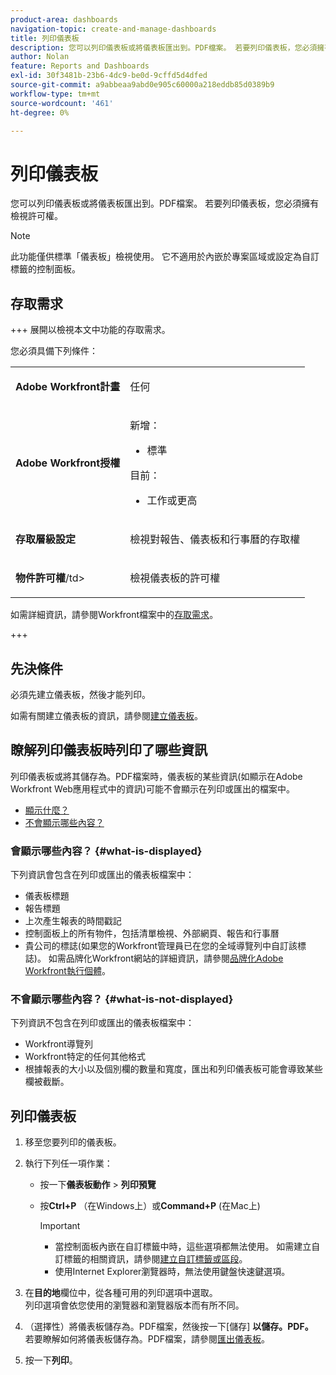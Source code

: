 ```yaml
---
product-area: dashboards
navigation-topic: create-and-manage-dashboards
title: 列印儀表板
description: 您可以列印儀表板或將儀表板匯出到。PDF檔案。 若要列印儀表板，您必須擁有檢視許可權。
author: Nolan
feature: Reports and Dashboards
exl-id: 30f3481b-23b6-4dc9-be0d-9cffd5d4dfed
source-git-commit: a9abbeaa9abd0e905c60000a218eddb85d0389b9
workflow-type: tm+mt
source-wordcount: '461'
ht-degree: 0%

---
```


# 列印儀表板

<!-- Audited: 1/2025 -->

您可以列印儀表板或將儀表板匯出到。PDF檔案。 若要列印儀表板，您必須擁有檢視許可權。

>[!NOTE]
>
>此功能僅供標準「儀表板」檢視使用。 它不適用於內嵌於專案區域或設定為自訂標籤的控制面板。

## 存取需求

+++ 展開以檢視本文中功能的存取需求。

您必須具備下列條件：

<table style="table-layout:auto"> 
 <col> 
 <col> 
 <tbody> 
  <tr> 
   <td role="rowheader"><strong>Adobe Workfront計畫</strong></td> 
   <td> <p>任何</p> </td> 
  </tr> 
  <tr> 
   <td role="rowheader"><strong>Adobe Workfront授權</strong></td> 
      <td> 
      <p>新增：</p>
         <ul>
         <li><p>標準</p></li>
         </ul>
      <p>目前：</p>
         <ul>
         <li><p>工作或更高</p></li>
         </ul>
   </td>
  </tr> 
  <tr> 
   <td role="rowheader"><strong>存取層級設定</strong></td> 
   <td> <p>檢視對報告、儀表板和行事曆的存取權</p> </td> 
  </tr> 
  <tr> 
   <td role="rowheader"><strong>物件許可權</strong>/td&gt; 
   <td> <p>檢視儀表板的許可權</p> </td> 
  </tr> 
 </tbody> 
</table>

如需詳細資訊，請參閱Workfront檔案中的[存取需求](/help/quicksilver/administration-and-setup/add-users/access-levels-and-object-permissions/access-level-requirements-in-documentation.md)。

+++

## 先決條件

必須先建立儀表板，然後才能列印。

如需有關建立儀表板的資訊，請參閱[建立儀表板](../../../reports-and-dashboards/dashboards/creating-and-managing-dashboards/create-dashboard.md)。

## 瞭解列印儀表板時列印了哪些資訊

列印儀表板或將其儲存為。PDF檔案時，儀表板的某些資訊(如顯示在Adobe Workfront Web應用程式中的資訊)可能不會顯示在列印或匯出的檔案中。

* [顯示什麼？](#what-is-displayed)
* [不會顯示哪些內容？](#what-is-not-displayed)

### 會顯示哪些內容？ {#what-is-displayed}

下列資訊會包含在列印或匯出的儀表板檔案中：

* 儀表板標題
* 報告標題
* 上次產生報表的時間戳記
* 控制面板上的所有物件，包括清單檢視、外部網頁、報告和行事曆
* 貴公司的標誌(如果您的Workfront管理員已在您的全域導覽列中自訂該標誌)。 如需品牌化Workfront網站的詳細資訊，請參閱[品牌化Adobe Workfront執行個體](../../../administration-and-setup/customize-workfront/brand-workfront/brand-your-workfront-instance.md)。

### 不會顯示哪些內容？ {#what-is-not-displayed}

下列資訊不包含在列印或匯出的儀表板檔案中：

* Workfront導覽列
* Workfront特定的任何其他格式
* 根據報表的大小以及個別欄的數量和寬度，匯出和列印儀表板可能會導致某些欄被截斷。

## 列印儀表板

1. 移至您要列印的儀表板。
1. 執行下列任一項作業：

   * 按一下&#x200B;**儀表板動作** > **列印預覽**

   * 按&#x200B;**Ctrl+P** （在Windows上）或&#x200B;**Command+P** (在Mac上)

     >[!IMPORTANT]
     >
     >* 當控制面板內嵌在自訂標籤中時，這些選項都無法使用。 如需建立自訂標籤的相關資訊，請參閱[建立自訂標籤或區段](../../../workfront-basics/manage-your-account-and-profile/configuring-your-user-profile/create-custom-tabs.md)。
     >* 使用Internet Explorer瀏覽器時，無法使用鍵盤快速鍵選項。

1. 在&#x200B;**目的地**&#x200B;欄位中，從各種可用的列印選項中選取。\
   列印選項會依您使用的瀏覽器和瀏覽器版本而有所不同。

1. （選擇性）將儀表板儲存為。PDF檔案，然後按一下[儲存] **以儲存。PDF。**\
   若要瞭解如何將儀表板儲存為。PDF檔案，請參閱[匯出儀表板](../../../reports-and-dashboards/dashboards/creating-and-managing-dashboards/export-dashboard.md)。

1. 按一下&#x200B;**列印**。
